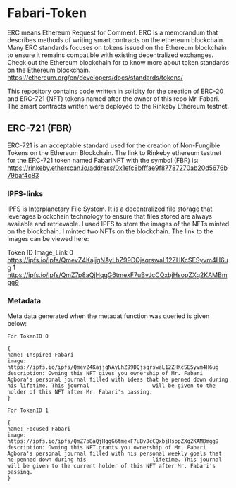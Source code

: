 # Fabari-Token

ERC means Ethereum Request for Comment. ERC is a memorandum that describes methods of writing smart contracts on the ethereum blockchain. Many ERC standards focuses on tokens issued on the Ethereum blockchain to ensure it remains compatible with existing decentralized exchanges. Check out the Ethereum blockchain for to know more about token standards on the Ethereum blockchain. https://ethereum.org/en/developers/docs/standards/tokens/

This repository contains code written in solidity for the creation of ERC-20 and ERC-721 (NFT) tokens named after the owner of this repo Mr. Fabari. The smart contracts written were deployed to the Rinkeby Ethereum testnet.

## ERC-721 (FBR)

ERC-721 is an acceptable standard used for the creation of Non-Fungible Tokens on the Ethereum Blockchain. The link to Rinkeby ethereum testnet for the ERC-721 token named FabariNFT with the symbol (FBR) is: https://rinkeby.etherscan.io/address/0x1efc8bfffae9f87787270ab20d5676b79baf4c83

### IPFS-links

IPFS is Interplanetary File System. It is a decentralized file storage that leverages blockchain technology to ensure that files stored are always available and retrievable. I used IPFS to store the images of the NFTs minted on the blockchain. I minted two NFTs on the blockchain. 
The link to the  images can be viewed here:

Token ID    Image_Link
0           https://ipfs.io/ipfs/QmevZ4KajjgNAyLhZ99DQjsqrswaL12ZHKcSESyvm4H6ug
1           https://ipfs.io/ipfs/QmZ7p8aQjHqgG6tmexF7uBvJcCQxbjHsopZXg2KAMBmgg9

### Metadata

Meta data generated when the metadat function was queried is given below:

     
    For TokenID 0

    {
    name: Inspired Fabari
    image: https://ipfs.io/ipfs/QmevZ4KajjgNAyLhZ99DQjsqrswaL12ZHKcSESyvm4H6ug
    description: Owning this NFT gives you ownership of Mr. Fabari Agbora's personal journal filled with ideas that he penned down during his lifetime. This journal                    will be given to the holder of this NFT after Mr. Fabari's passing.
    }
    
    For TokenID 1

    {
    name: Focused Fabari
    image: https://ipfs.io/ipfs/QmZ7p8aQjHqgG6tmexF7uBvJcCQxbjHsopZXg2KAMBmgg9
    description: Owning this NFT grants you ownership of Mr. Fabari Agbora's personal journal filled with his personal weekly goals that he penned down during his                     lifetime. This journal will be given to the current holder of this NFT after Mr. Fabari's passing.
    }
    
